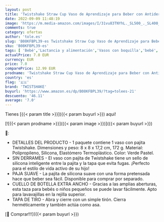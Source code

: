 ```yaml
---
layout: post
title: 'Twistshake Straw Cup Vaso de Aprendizaje para Beber con Antiderrame Boquilla con Silicona Pajita 360 ml  Taza de Entrenamiento para Sorber para Bebé  Sin BPA  6 + Meses  Verde Pastel'
date: 2022-09-09 11:48:19
image: 'https://m.media-amazon.com/images/I/31vu83TNYhL._SL500_._SL400_.jpg'
comments: true
category: ofertas
author: 'tole.es'
slug: 'B08KFBPL39-es Twistshake Straw Cup Vaso de Aprendizaje para Beber con...'
sku: 'B08KFBPL39-es'
tags: [ 'Bebé','Lactancia y alimentación','Vasos con boquilla','bebé','twistshake','🇪🇸', ]
actualPrice: 7.0 EUR
currency: EUR
price: 7.0
comparePrice: 12.99 EUR
prodname: 'Twistshake Straw Cup Vaso de Aprendizaje para Beber con Antiderrame Boquilla con Silicona Pajita 360 ml  Taza de Entrenamiento para Sorber para Bebé  Sin BPA  6 + Meses  Verde Pastel'
country: 'es'
flag: '🇪🇸'
brand: 'TWISTSHAKE'
buyurl: 'https://www.amazon.es/dp/B08KFBPL39/?tag=tolees-21'
descuento: '46.11'
average: '7.0'
---
```


Tienes [{{< param title >}}]({{< param buyurl >}}) aqui!

[![{{< param prodname >}}]({{< param image >}})]({{< param buyurl >}})

🔎:

- DETALLES DEL PRODUCTO - 1 paquete contiene 1 vaso con pajita Twistshake. Dimensiones y peso: 8 x 8 x 17,2 cm, 172 g. Material: Polipropileno, Silicona, Elastómero Termoplástico. Color: Verde Pastel.
- SIN DERRAMES - El vaso con pajita de Twistshake tiene un sello de silicona inteligente entre la pajita y la tapa que evita fugas. ¡Perfecto para el estilo de vida activo de su hijo!
- PAJA SUAVE - La pajita de silicona suave con una forma pretensada hace que beber sea fácil. Disponible para comprar por separado.
- CUELLO DE BOTELLA EXTRA ANCHO - Gracias a las amplias aberturas, esta taza para bebés o niños pequeños se puede lavar fácilmente. Apto para lavavajillas en la rejilla superior.
- TAPA DE TIRO - Abra y cierre con un simple tirón. Cierra herméticamente y también actúa como asa.

[🛒 Comprar!!!]({{< param buyurl >}})
